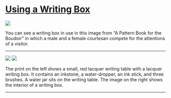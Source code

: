 # [Using a Writing Box ](http://artstories.artsmia.org/#/stories/3169)

![](http://cdn.dx.artsmia.org/thumbs/tn_ext_201507160012.jpg)

You can see a writing box in use in this image from “A Pattern Book for the Boudoir” in which a male and a female courtesan compete for the attentions of a visitor. 

---

![](http://cdn.dx.artsmia.org/thumbs/tn_ext_201507160013.jpg)
![](http://cdn.dx.artsmia.org/thumbs/tn_ext_201507300005.jpg)

The print on the left shows a small, red lacquer writing table with a lacquer writing box. It contains an inkstone, a water-dropper, an ink stick, and three brushes. A water jar sits on the writing table. The image on the right shows the interior of a writing box. 

---
